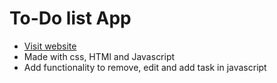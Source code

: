 # To-Do list App
- <a href='#'> Visit website </a>
- Made with css, HTMl and Javascript
- Add functionality to remove, edit and add task in javascript
